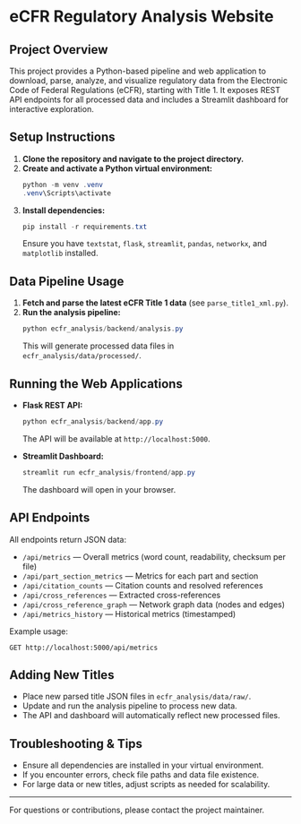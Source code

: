 # eCFR Regulatory Analysis Website

## Project Overview
This project provides a Python-based pipeline and web application to download, parse, analyze, and visualize regulatory data from the Electronic Code of Federal Regulations (eCFR), starting with Title 1. It exposes REST API endpoints for all processed data and includes a Streamlit dashboard for interactive exploration.

## Setup Instructions
1. **Clone the repository and navigate to the project directory.**
2. **Create and activate a Python virtual environment:**
   ```powershell
   python -m venv .venv
   .venv\Scripts\activate
   ```
3. **Install dependencies:**
   ```powershell
   pip install -r requirements.txt
   ```
   Ensure you have `textstat`, `flask`, `streamlit`, `pandas`, `networkx`, and `matplotlib` installed.

## Data Pipeline Usage
1. **Fetch and parse the latest eCFR Title 1 data** (see `parse_title1_xml.py`).
2. **Run the analysis pipeline:**
   ```powershell
   python ecfr_analysis/backend/analysis.py
   ```
   This will generate processed data files in `ecfr_analysis/data/processed/`.

## Running the Web Applications
- **Flask REST API:**
  ```powershell
  python ecfr_analysis/backend/app.py
  ```
  The API will be available at `http://localhost:5000`.

- **Streamlit Dashboard:**
  ```powershell
  streamlit run ecfr_analysis/frontend/app.py
  ```
  The dashboard will open in your browser.

## API Endpoints
All endpoints return JSON data:
- `/api/metrics` — Overall metrics (word count, readability, checksum per file)
- `/api/part_section_metrics` — Metrics for each part and section
- `/api/citation_counts` — Citation counts and resolved references
- `/api/cross_references` — Extracted cross-references
- `/api/cross_reference_graph` — Network graph data (nodes and edges)
- `/api/metrics_history` — Historical metrics (timestamped)

Example usage:
```
GET http://localhost:5000/api/metrics
```

## Adding New Titles
- Place new parsed title JSON files in `ecfr_analysis/data/raw/`.
- Update and run the analysis pipeline to process new data.
- The API and dashboard will automatically reflect new processed files.

## Troubleshooting & Tips
- Ensure all dependencies are installed in your virtual environment.
- If you encounter errors, check file paths and data file existence.
- For large data or new titles, adjust scripts as needed for scalability.

---
For questions or contributions, please contact the project maintainer.
